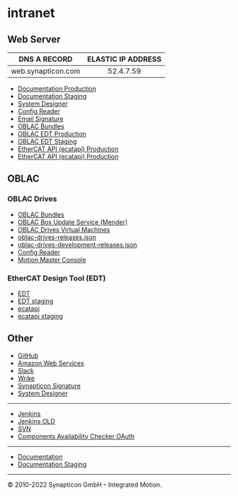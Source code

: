 # intranet

## Web Server

|    DNS A RECORD    | ELASTIC IP ADDRESS |
|:------------------:|:------------------:|
| web.synapticon.com |      52.4.7.59     |

- [Documentation Production](https://doc.synapticon.com)
- [Documentation Staging](https://doc-staging.synapticon.com)
- [System Designer](https://system-designer.synapticon.com)
- [Config Reader](https://config-reader.synapticon.com)
- [Email Signature](https://signature.synapticon.com)
- [OBLAC Bundles](https://bundles.synapticon.com)
- [OBLAC EDT Production](https://oblac-edt.synapticon.com)
- [OBLAC EDT Staging](https://oblac-edt-staging.synapticon.com)
- [EtherCAT API (ecatapi) Production](https://ecatapi.synapticon.com)
- [EtherCAT API (ecatapi) Production](https://ecatapi-staging.synapticon.com)

## OBLAC

### OBLAC Drives

- [OBLAC Bundles](https://bundles.synapticon.com)
- [OBLAC Box Update Service (Mender)](https://oblac-box-update-service.synapticon.com)
- [OBLAC Drives Virtual Machines](http://oblac-drives.s3-website-us-east-1.amazonaws.com)
- [oblac-drives-releases.json](https://s3.amazonaws.com/synapticon/oblac-drives/oblac-drives-releases.json)
- [oblac-drives-development-releases.json](https://s3.amazonaws.com/synapticon/oblac-drives/oblac-drives-development-releases.json)
- [Config Reader](https://config-reader.synapticon.com)
- [Motion Master Console](https://motion-master-console.web.app)

### EtherCAT Design Tool (EDT)

- [EDT](https://oblac-edt.synapticon.com)
- [EDT staging](https://oblac-edt-staging.synapticon.com)
- [ecatapi](https://ecatapi.synapticon.com)
- [ecatapi staging](https://ecatapi-staging.synapticon.com)

## Other

- [GitHub](https://github.com/orgs/synapticon)
- [Amazon Web Services](https://synapticon.signin.aws.amazon.com/console)
- [Slack](https://synapticon.slack.com)
- [Wrike](https://www.wrike.com)
- [Synapticon Signature](https://signature.synapticon.com)
- [System Designer](https://system-designer.synapticon.com)

---

- [Jenkins](https://ci2.synapticon.com)
- [Jenkins OLD](https://ci.synapticon.com)
- [SVN](https://svn.synapticon.com)
- [Components Availability Checker OAuth](https://components-availability-checker.synapticon.com)

---

- [Documentation](https://doc.synapticon.com)
- [Documentation Staging](https://doc-staging.synapticon.com)

---

© 2010-2022 Synapticon GmbH – Integrated Motion.
